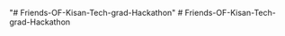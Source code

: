 "# Friends-OF-Kisan-Tech-grad-Hackathon" 
#   F r i e n d s - O F - K i s a n - T e c h - g r a d - H a c k a t h o n  
 